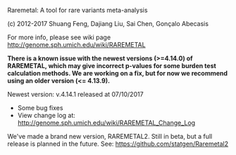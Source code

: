 Raremetal: A tool for rare variants meta-analysis

(c) 2012-2017 Shuang Feng, Dajiang Liu, Sai Chen, Gonçalo Abecasis

For more info, please see wiki page
http://genome.sph.umich.edu/wiki/RAREMETAL


**There is a known issue with the newest versions (>=4.14.0) of RAREMETAL, which may give incorrect p-values for some
 burden test calculation methods. We are working on a fix, but for now we recommend using an older version (<= 4.13.9).**


Newest version: v.4.14.1 released at 07/10/2017
- Some bug fixes
- View change log at: http://genome.sph.umich.edu/wiki/RAREMETAL_Change_Log

We've made a brand new version, RAREMETAL2. Still in beta, but a full release is planned in the future. See:
https://github.com/statgen/Raremetal2
